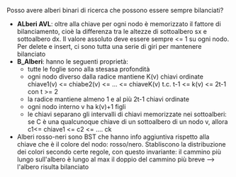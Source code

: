 Posso avere alberi binari di ricerca che possono essere sempre bilanciati?
* **ALberi AVL**: oltre alla chiave per ogni nodo è memorizzato il fattore di bilanciamento, cioè la differenza tra le altezze di sottoalbero sx e sottoalbero dx. Il valore assoluto deve essere sempre <= 1 su ogni nodo. Per delete e insert, ci sono tutta una serie di giri per mantenere bilanciato
* **B_Alberi**: hanno le seguenti proprietà:
  * tutte le foglie sono alla stesasa profondità
  * ogni nodo diverso dalla radice mantiene K(v) chiavi ordinate chiave1(v) <= chiabe2(v) <= ... <= chiaveK(v) t.c. t-1 <= k(v) <= 2t-1  con t >= 2
  * la radice mantiene almeno 1 e al più 2t-1 chiavi ordinate
  * ogni nodo interno v ha k(v)+1 figli
  * le chiavi separano gli intervalli di chiavi memorizzate nei sottoalberi: se C è una qualcunoque chiave di un sottoalbero di un nodo v, allora c1<= chiave1 <= c2 <= .... ck
* Alberi rosso-neri sono BST che hanno info aggiuntiva rispetto alla chiave che è il colore del nodo: rosso/nero. Stabliscono la distribuzione dei colori secondo certe regole, con questo invariante: il cammino più lungo sull'albero è lungo al max il doppio del cammino più breve --> l'albero risulta bilanciato
